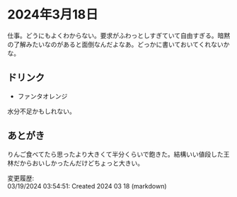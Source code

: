 # 2024年3月18日

仕事。どうにもよくわからない。要求がふわっとしすぎていて自由すぎる。暗黙の了解みたいなのがあると面倒なんだよなあ。どっかに書いておいてくれないかな。

## ドリンク

- ファンタオレンジ

水分不足かもしれない。

## あとがき

りんご食べてたら思ったより大きくて半分くらいで飽きた。結構いい値段した王林だからおいしかったんだけどちょっと大きい。

変更履歴:  
03/19/2024 03:54:51: Created 2024 03 18 (markdown)  

